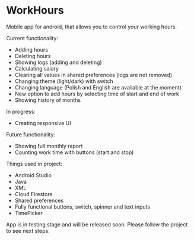 # WorkHours
Mobile app for android, that allows you to control your working hours. 

Current functionality:
- Adding hours
- Deleting hours
- Showing logs (adding and deleting)
- Calculating salary
- Clearing all  values in shared preferences (logs are not removed)
- Changing theme (light/dark) with switch
- Changing language (Polish and English are available at the moment)
- New option to add hours by selecting time of start and end of work
- Showing history of months

In progress:
- Creating responsive UI

Future functionality:
- Showing full monthly raport
- Counting work time with buttons (start and stop)

Things used in project:
- Android Studio
- Java
- XML
- Cloud Firestore
- Shared preferences
- Fully functional buttons, switch, spinner and text inputs
- TimePicker

App is in testing stage and will be released soon. Please follow the project to see next steps.

